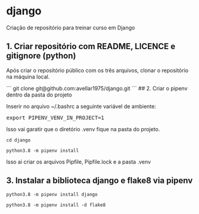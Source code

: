 # django
Criação de repositório para treinar curso em Django


## 1.  Criar repositório com README, LICENCE e gitignore (python)

<p>Após criar o repositório público com os três arquivos, clonar o repositório
na máquina local.</p>
```
git clone git@github.com:avellar1975/django.git
```
## 2. Criar o pipenv dentro da pasta do projeto
<p>Inserir no arquivo ~/.bashrc a seguinte variável de ambiente:</p>

<kbd>export PIPENV_VENV_IN_PROJECT=1</kbd>

 <p>Isso vai garatir que o diretório .venv fique na pasta do projeto.</p>

```
cd django

python3.8 -m pipenv install
```
<p>Isso ai criar os arquivos Pipfile, Pipfile.lock e a pasta .venv</p>

## 3. Instalar a biblioteca django e flake8 via pipenv
```
python3.8 -m pipenv install django

python3.8 -m pipenv install -d flake8
```
